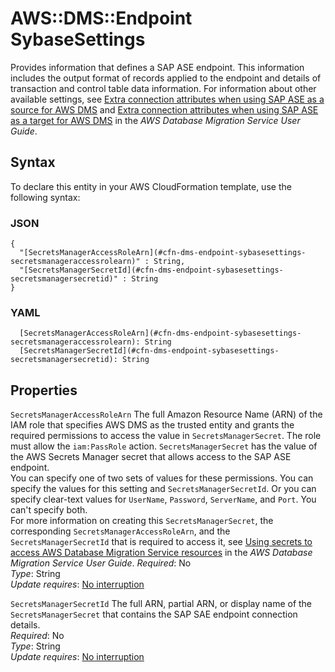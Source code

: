 # AWS::DMS::Endpoint SybaseSettings<a name="aws-properties-dms-endpoint-sybasesettings"></a>

Provides information that defines a SAP ASE endpoint\. This information includes the output format of records applied to the endpoint and details of transaction and control table data information\. For information about other available settings, see [ Extra connection attributes when using SAP ASE as a source for AWS DMS](https://docs.aws.amazon.com/dms/latest/userguide/CHAP_Source.SAP.html#CHAP_Source.SAP.ConnectionAttrib) and [ Extra connection attributes when using SAP ASE as a target for AWS DMS](https://docs.aws.amazon.com/dms/latest/userguide/CHAP_Target.SAP.html#CHAP_Target.SAP.ConnectionAttrib) in the _AWS Database Migration Service User Guide_\.

## Syntax<a name="aws-properties-dms-endpoint-sybasesettings-syntax"></a>

To declare this entity in your AWS CloudFormation template, use the following syntax:

### JSON<a name="aws-properties-dms-endpoint-sybasesettings-syntax.json"></a>

```
{
  "[SecretsManagerAccessRoleArn](#cfn-dms-endpoint-sybasesettings-secretsmanageraccessrolearn)" : String,
  "[SecretsManagerSecretId](#cfn-dms-endpoint-sybasesettings-secretsmanagersecretid)" : String
}
```

### YAML<a name="aws-properties-dms-endpoint-sybasesettings-syntax.yaml"></a>

```
  [SecretsManagerAccessRoleArn](#cfn-dms-endpoint-sybasesettings-secretsmanageraccessrolearn): String
  [SecretsManagerSecretId](#cfn-dms-endpoint-sybasesettings-secretsmanagersecretid): String
```

## Properties<a name="aws-properties-dms-endpoint-sybasesettings-properties"></a>

`SecretsManagerAccessRoleArn` <a name="cfn-dms-endpoint-sybasesettings-secretsmanageraccessrolearn"></a>
The full Amazon Resource Name \(ARN\) of the IAM role that specifies AWS DMS as the trusted entity and grants the required permissions to access the value in `SecretsManagerSecret`\. The role must allow the `iam:PassRole` action\. `SecretsManagerSecret` has the value of the AWS Secrets Manager secret that allows access to the SAP ASE endpoint\.  
You can specify one of two sets of values for these permissions\. You can specify the values for this setting and `SecretsManagerSecretId`\. Or you can specify clear\-text values for `UserName`, `Password`, `ServerName`, and `Port`\. You can't specify both\.  
For more information on creating this `SecretsManagerSecret`, the corresponding `SecretsManagerAccessRoleArn`, and the `SecretsManagerSecretId` that is required to access it, see [ Using secrets to access AWS Database Migration Service resources](https://docs.aws.amazon.com/dms/latest/userguide/CHAP_Security.html#security-iam-secretsmanager) in the _AWS Database Migration Service User Guide_\.
_Required_: No  
_Type_: String  
_Update requires_: [No interruption](https://docs.aws.amazon.com/AWSCloudFormation/latest/UserGuide/using-cfn-updating-stacks-update-behaviors.html#update-no-interrupt)

`SecretsManagerSecretId` <a name="cfn-dms-endpoint-sybasesettings-secretsmanagersecretid"></a>
The full ARN, partial ARN, or display name of the `SecretsManagerSecret` that contains the SAP SAE endpoint connection details\.  
_Required_: No  
_Type_: String  
_Update requires_: [No interruption](https://docs.aws.amazon.com/AWSCloudFormation/latest/UserGuide/using-cfn-updating-stacks-update-behaviors.html#update-no-interrupt)
